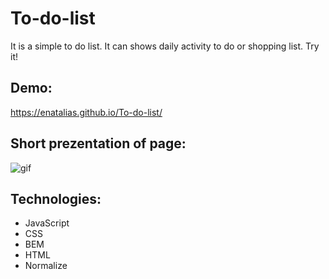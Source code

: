 # To-do-list

It is a simple to do list. It can shows daily activity to do or shopping list.
Try it!
## Demo:
https://enatalias.github.io/To-do-list/

## Short prezentation of page:
![gif](images/AnimationOf-To-Do-List)

## Technologies:
- JavaScript
- CSS
- BEM
- HTML
- Normalize
